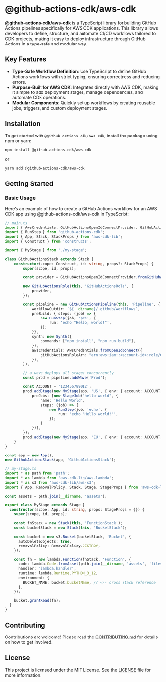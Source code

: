 # @github-actions-cdk/aws-cdk

**@github-actions-cdk/aws-cdk** is a TypeScript library for building GitHub Actions pipelines specifically for AWS CDK applications. This library allows developers to define, structure, and automate CI/CD workflows tailored to CDK projects, making it easy to deploy infrastructure through GitHub Actions in a type-safe and modular way.

## Key Features

- **Type-Safe Workflow Definition**: Use TypeScript to define GitHub Actions workflows with strict typing, ensuring correctness and reducing errors.
- **Purpose-Built for AWS CDK**: Integrates directly with AWS CDK, making it simple to add deployment stages, manage dependencies, and automate CDK operations.
- **Modular Components**: Quickly set up workflows by creating reusable jobs, triggers, and custom deployment stages.

## Installation

To get started with `@github-actions-cdk/aws-cdk`, install the package using npm or yarn:

```bash
npm install @github-actions-cdk/aws-cdk
```

or

```bash
yarn add @github-actions-cdk/aws-cdk
```

## Getting Started

### Basic Usage
Here’s an example of how to create a GitHub Actions workflow for an AWS CDK app using @github-actions-cdk/aws-cdk in TypeScript:

```typescript
// main.ts
import { AwsCredentials, GitHubActionsOpenIdConnectProvider, GitHubActionsPipeline, GitHubActionsRole, StageJob, Synth } from '@github-actions-cdk/aws-cdk';
import { RunStep } from 'github-actions-cdk';
import { App, Stack, StackProps } from 'aws-cdk-lib';
import { Construct } from 'constructs';

import { MyStage } from './my-stage';

class GithubActionsStack extends Stack {
    constructor(scope: Construct, id: string, props?: StackProps) {
        super(scope, id, props);

        const provider = GitHubActionsOpenIdConnectProvider.fromGitHubActionsOpenIdConnectProvider(this);

        new GitHubActionsRole(this, 'GitHubActionsRole', {
            provider,
        });

        const pipeline = new GitHubActionsPipeline(this, 'Pipeline', {
            workflowOutdir: `${__dirname}/.github/workflows`,
            preBuild: { steps: (job) => {
                new RunStep(job, 'pre', {
                    run: 'echo "Hello, world!"',
                });
            }},
            synth: new Synth({
                commands: ["npm install", "npm run build"],
            }),
            awsCredentials: AwsCredentials.fromOpenIdConnect({
                gitHubActionsRoleArn: "arn:aws:iam::<account-id>:role/GitHubActionsRole",
            }),
        });

        // a wave deploys all stages concurrently
        const prod = pipeline.addWave('Prod');

        const ACCOUNT = '123456789012';
        prod.addStage(new MyStage(app, 'US', { env: { account: ACCOUNT, region: 'us-east-1' } }), {
            preJobs: [new StageJob("hello-world", {
                name: 'Hello World',
                steps: (job) => {
                    new RunStep(job, 'echo', {
                        run: 'echo "Hello world!"',
                    });
                } 
            })],
        });
        prod.addStage(new MyStage(app, 'EU', { env: { account: ACCOUNT, region: 'eu-west-2' } }));
    }
}

const app = new App();
new GithubActionsStack(app, 'GithubActionsStack');

// my-stage.ts
import * as path from 'path';
import * as lambda from 'aws-cdk-lib/aws-lambda';
import * as s3 from 'aws-cdk-lib/aws-s3';
import { App, RemovalPolicy, Stack, Stage, StageProps } from 'aws-cdk-lib';

const assets = path.join(__dirname, 'assets');

export class MyStage extends Stage {
  constructor(scope: App, id: string, props: StageProps = {}) {
    super(scope, id, props);

    const fnStack = new Stack(this, 'FunctionStack');
    const bucketStack = new Stack(this, 'BucketStack');

    const bucket = new s3.Bucket(bucketStack, 'Bucket', {
      autoDeleteObjects: true,
      removalPolicy: RemovalPolicy.DESTROY,
    });

    const fn = new lambda.Function(fnStack, 'Function', {
      code: lambda.Code.fromAsset(path.join(__dirname, 'assets', 'files')),
      handler: 'lambda.handler',
      runtime: lambda.Runtime.PYTHON_3_12,
      environment: {
        BUCKET_NAME: bucket.bucketName, // <-- cross stack reference
      },
    });

    bucket.grantRead(fn);
  }
}
```

## Contributing

Contributions are welcome! Please read the [CONTRIBUTING.md](../../CONTRIBUTING.md) for details on how to get involved.

## License

This project is licensed under the MIT License. See the [LICENSE](../../LICENCE) file for more information.
